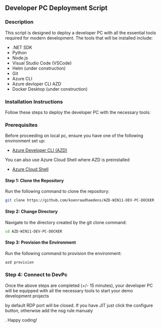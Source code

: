 


## Developer PC Deployment Script

### Description
This script is designed to deploy a developer PC with all the essential tools required for modern development. The tools that will be installed include:
- .NET SDK
- Python
- Node.js
- Visual Studio Code (VSCode)
- Helm (under construction)
- Git
- Azure CLI
- Azure devloper CLI AZD
- Docker Desktop (under construction)

### Installation Instructions
Follow these steps to deploy the developer PC with the necessary tools:

### Prerequisites

Before proceeding on local pc, ensure you have one of the following environment set up:
- [Azure Developer CLI (AZD)](https://learn.microsoft.com/en-us/azure/developer/azure-developer-cli/install-azd)

You can also use Azure Cloud Shell where AZD is preinstalled
- [Azure Cloud Shell](https://shell.azure.com)

#### Step 1: Clone the Repository
Run the following command to clone the repository:
```bash
git clone https://github.com/koenraadhaedens/AZD-WIN11-DEV-PC-DOCKER
```

#### Step 2: Change Directory
Navigate to the directory created by the git clone command:
```bash
cd AZD-WIN11-DEV-PC-DOCKER
```

#### Step 3: Provision the Environment
Run the following command to provision the environment:
```bash
azd provision
```

### Step 4: Connect to DevPc
Once the above steps are completed (+/- 15 minutes), your developer PC will be equipped with all the necessary tools to start your demo development projects

by default RDP port will be closed. If you have JIT just click the configure button, otherwise add the nsg rule manualy

. Happy coding!
```

